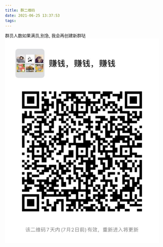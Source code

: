 ```yaml
---
title: 群二维码
date: 2021-06-25 13:37:53
tags:
---
```


群员人数如果满员,别急, 我会再创建新群哒
![](../images/新私域群聊.JPG)









